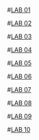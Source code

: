#[LAB 01](https://github.com/2303A510J4/AIML-2024--2025/blob/main/AIML%20lab%201.ipynb)

#[LAB 02](https://github.com/2303A510J4/AIML-2024--2025/blob/main/A%26ML_A2_LAB_02.ipynb)

#[LAB 03](https://github.com/2303A510J4/AIML-2024--2025/blob/main/AI_%26ML_LAB_03_A3.ipynb)

#[LAB 04](https://github.com/2303A510J4/AIML-2024--2025/blob/main/AIML%20LAB04.ipynb)

#[LAB 05](https://github.com/2303A510J4/AIML-2024--2025/blob/main/AIML%20LAB05.ipynb)

#[LAB 06](https://github.com/2303A510J4/AIML-2024--2025/blob/main/Lab06-AIML.ipynb)

#[LAB 07](https://github.com/2303A510J4/AIML-2024--2025/blob/main/AIML%20LAB07.ipynb)

#[LAB 08](https://github.com/2303A510J4/AIML-2024--2025/blob/main/Lab%2008.ipynb)

#[LAB 09](https://github.com/2303A510J4/AIML-2024--2025/blob/main/Lab%2009.ipynb)

#[LAB 10](https://github.com/2303A510J4/AIML-2024--2025/blob/main/Lab%2010.ipynb)




